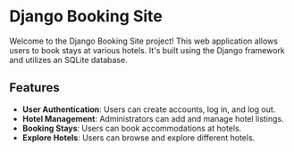 # Django Booking Site

Welcome to the Django Booking Site project! This web application allows users to book stays at various hotels. It's built using the Django framework and utilizes an SQLite database.

## Features

- **User Authentication**: Users can create accounts, log in, and log out.
- **Hotel Management**: Administrators can add and manage hotel listings.
- **Booking Stays**: Users can book accommodations at hotels.
- **Explore Hotels**: Users can browse and explore different hotels.
